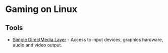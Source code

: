 # Gaming on Linux

## Tools

 * [Simple DirectMedia Layer](http://libsdl.org/) - Access to input devices, graphics hardware, audio and video output.
 
